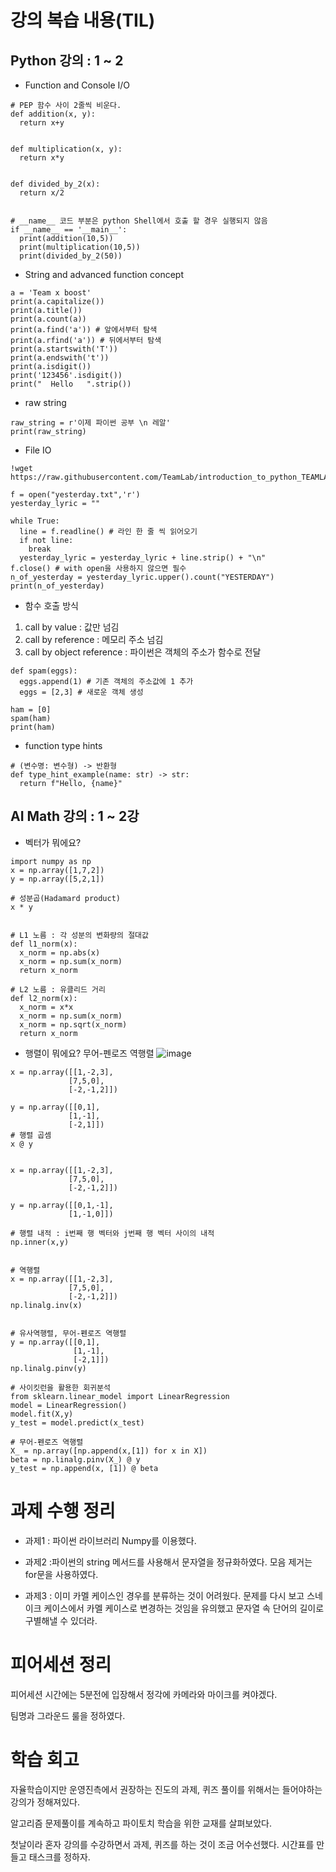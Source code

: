 # 강의 복습 내용(TIL)

## Python 강의 : 1 ~ 2
- Function and Console I/O
```python3
# PEP 함수 사이 2줄씩 비운다.
def addition(x, y):
  return x+y


def multiplication(x, y):
  return x*y


def divided_by_2(x):
  return x/2


# __name__ 코드 부분은 python Shell에서 호출 할 경우 실행되지 않음
if __name__ == '__main__':
  print(addition(10,5))
  print(multiplication(10,5))
  print(divided_by_2(50))
```

- String and advanced function concept
```python3
a = 'Team x boost'
print(a.capitalize())
print(a.title())
print(a.count(a))
print(a.find('a')) # 앞에서부터 탐색
print(a.rfind('a')) # 뒤에서부터 탐색
print(a.startswith('T'))
print(a.endswith('t'))
print(a.isdigit())
print('123456'.isdigit())
print("  Hello   ".strip())
```

- raw string
```python3
raw_string = r'이제 파이썬 공부 \n 레알'
print(raw_string)
```

- File IO

```python3
!wget https://raw.githubusercontent.com/TeamLab/introduction_to_python_TEAMLAB_MOOC/master/code/6/yesterday.txt

f = open("yesterday.txt",'r') 
yesterday_lyric = ""

while True:
  line = f.readline() # 라인 한 줄 씩 읽어오기
  if not line:
    break
  yesterday_lyric = yesterday_lyric + line.strip() + "\n"
f.close() # with open을 사용하지 않으면 필수
n_of_yesterday = yesterday_lyric.upper().count("YESTERDAY")
print(n_of_yesterday)
```

- 함수 호출 방식 
1. call by value : 값만 넘김
2. call by reference : 메모리 주소 넘김
3. call by object reference : 파이썬은 객체의 주소가 함수로 전달

```python3
def spam(eggs):
  eggs.append(1) # 기존 객체의 주소값에 1 추가
  eggs = [2,3] # 새로운 객체 생성

ham = [0]
spam(ham)
print(ham)
```

- function type hints
```python3
# (변수명: 변수형) -> 반환형
def type_hint_example(name: str) -> str:
  return f"Hello, {name}"
```

## AI Math 강의 : 1 ~ 2강

- 벡터가 뭐에요?
```python3
import numpy as np
x = np.array([1,7,2])
y = np.array([5,2,1])

# 성분곱(Hadamard product)
x * y


# L1 노름 : 각 성분의 변화량의 절대값
def l1_norm(x):
  x_norm = np.abs(x)
  x_norm = np.sum(x_norm)
  return x_norm

# L2 노름 : 유클리드 거리
def l2_norm(x):
  x_norm = x*x
  x_norm = np.sum(x_norm)
  x_norm = np.sqrt(x_norm)
  return x_norm
```

- 행렬이 뭐에요?
무어-펜로즈 역행렬
![image](https://user-images.githubusercontent.com/59533593/127990435-9342d268-c460-4879-b367-00e11caf47de.png)
```python3
x = np.array([[1,-2,3],
             [7,5,0],
             [-2,-1,2]])

y = np.array([[0,1],
             [1,-1],
             [-2,1]])
# 행렬 곱셈
x @ y


x = np.array([[1,-2,3],
             [7,5,0],
             [-2,-1,2]])

y = np.array([[0,1,-1],
             [1,-1,0]])

# 행렬 내적 : i번째 행 벡터와 j번째 행 벡터 사이의 내적
np.inner(x,y)


# 역행렬
x = np.array([[1,-2,3],
             [7,5,0],
             [-2,-1,2]])
np.linalg.inv(x)


# 유사역행렬, 무어-펜로즈 역행렬
y = np.array([[0,1],
              [1,-1],
              [-2,1]])
np.linalg.pinv(y)

# 사이킷런을 활용한 회귀분석
from sklearn.linear_model import LinearRegression
model = LinearRegression()
model.fit(X,y)
y_test = model.predict(x_test)

# 무어-펜로즈 역행렬
X_ = np.array([np.append(x,[1]) for x in X])
beta = np.linalg.pinv(X_) @ y
y_test = np.append(x, [1]) @ beta
```


# 과제 수행 정리

- 과제1 : 파이썬 라이브러리 Numpy를 이용했다.


- 과제2 :파이썬의 string 메서드를 사용해서 문자열을 정규화하였다. 모음 제거는 for문을 사용하였다.


- 과제3 : 이미 카멜 케이스인 경우를 분류하는 것이 어려웠다. 문제를 다시 보고 스네이크 케이스에서 카멜 케이스로 변경하는 것임을 유의했고 문자열 속 단어의 길이로 구별해낼 수 있더라.


# 피어세션 정리

피어세션 시간에는 5분전에 입장해서 정각에 카메라와 마이크를 켜야겠다.

팀명과 그라운드 룰을 정하였다.


# 학습 회고

자율학습이지만 운영진측에서 권장하는 진도의 과제, 퀴즈 풀이를 위해서는 들어야하는 강의가 정해져있다.

알고리즘 문제풀이를 계속하고 파이토치 학습을 위한 교재를 살펴보았다.

첫날이라 혼자 강의를 수강하면서 과제, 퀴즈를 하는 것이 조금 어수선했다. 시간표를 만들고 태스크를 정하자.
